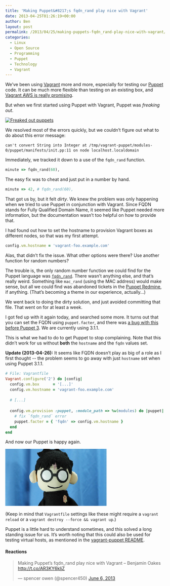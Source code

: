 ```yaml
---
title: 'Making Puppet&#8217;s fqdn_rand play nice with Vagrant'
date: 2013-04-25T01:26:19+00:00
author: Ben
layout: post
permalink: /2013/04/25/making-puppets-fqdn_rand-play-nice-with-vagrant/
categories:
  - Linux
  - Open Source
  - Programming
  - Puppet
  - Technology
  - Vagrant
---
```

We’ve been using [Vagrant](http://vagrantup.com/) more and more, especially for testing our [Puppet](http://www.puppetlabs.com/) code. It can be much more flexible than testing on an existing box, and [Vagrant AWS is really promising](http://www.benjaminoakes.com/2013/04/10/ssh-agent-forwarding-with-vagrant-aws/).

But when we first started using Puppet with Vagrant, Puppet was _freaking out_.

[![Freaked out puppets](http://www.benjaminoakes.com/wp-content/uploads/2013/04/freaked-out-puppets.gif)](http://potterpuppetpals.com/)

We resolved most of the errors quickly, but we couldn’t figure out what to do about this error message:

```
can't convert String into Integer at /tmp/vagrant-puppet/modules-0/puppet/manifests/init.pp:11 on node localhost.localdomain
```

Immediately, we tracked it down to a use of the `fqdn_rand` function.

```ruby
minute => fqdn_rand(60),
```

The easy fix was to cheat and just put in a number by hand.

```ruby
minute => 42, # fqdn_rand(60),
```

That got us by, but it felt _dirty_. We knew the problem was only happening when we tried to use Puppet in conjunction with Vagrant. Since FQDN stands for Fully Qualified Domain Name, it seemed like Puppet needed more information, but the documentation wasn’t too helpful on how to provide that.

I had found out how to set the hostname to provision Vagrant boxes as different nodes, so that was my first attempt.

```ruby
config.vm.hostname = 'vagrant-foo.example.com'
```

Alas, that didn’t fix the issue. What other options were there? Use another function for random numbers?

The trouble is, the only random number function we could find for the Puppet language was [`fqdn_rand`](http://docs.puppetlabs.com/references/latest/function.html#fqdnrand). There wasn’t anything else, and that’s really weird. Something like `mac_rand` (using the MAC address) would make sense, but all we could find was abandoned tickets in the [Puppet Redmine](http://projects.puppetlabs.com/), if anything. (That’s becoming a theme in our experience, actually…)

We went back to doing the dirty solution, and just avoided committing that file. That went on for at least a week.

I got fed up with it again today, and searched some more. It turns out that you can set the FQDN using `puppet.facter`, and there was [a bug with this before Puppet 3](http://projects.puppetlabs.com/issues/8814). We are currently using 3.1.1.

This is what we had to do to get Puppet to stop complaining. Note that this didn’t work for us without **both** the `hostname` and the `fqdn` values set.

**Update (2013-04-26):** It seems like FQDN doesn&#8217;t play as big of a role as I first thought -- the problem seems to go away with just `hostname` set when using Puppet 3.1.1.

```ruby
# File: Vagrantfile
Vagrant.configure('2') do |config|
  config.vm.box      = '[...]'
  config.vm.hostname = 'vagrant-foo.example.com'

  # [...]

  config.vm.provision :puppet, :module_path => %w(modules) do |puppet|
    # fix `fqdn_rand` error
    puppet.facter = { 'fqdn' => config.vm.hostname }
  end
end
```

And now our Puppet is happy again.

![Happy puppet](/wp-content/uploads/2013/04/happy-puppet.png)

(Keep in mind that `Vagrantfile` settings like these might require a `vagrant reload` or a `vagrant destroy --force && vagrant up`.)

Puppet is a little hard to understand sometimes, and this solved a long standing issue for us. It’s worth noting that this could also be used for testing virtual hosts, as mentioned in the [vagrant-puppet README](https://github.com/lucadegasperi/vagrant-puppet).

#### Reactions

<blockquote class="twitter-tweet">
  <p>
    Making Puppet’s fqdn_rand play nice with Vagrant – Benjamin Oakes <a href="http://t.co/AR3KY6kljZ">http://t.co/AR3KY6kljZ</a>
  </p>
  
  <p>
    &mdash; spencer owen (@spencer450) <a href="https://twitter.com/spencer450/statuses/342705216279433216">June 6, 2013</a>
  </p>
</blockquote>
